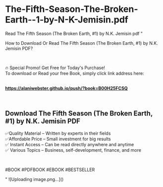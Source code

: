 # The-Fifth-Season-The-Broken-Earth--1-by-N-K-Jemisin.pdf
Read The Fifth Season (The Broken Earth, #1) by N.K. Jemisin pdf
"<p>How to Download Or Read The Fifth Season (The Broken Earth, #1) by N.K. Jemisin PDF?</p>
<p>&nbsp;</p>
<p>&#128293;  Special Promo! Get Free for Today's Purchase!<br />To download or Read your free Book, simply click link address here:&nbsp;<br />&nbsp;</p>
<p><a href=""https://alaniwebster.github.io/push/?book=B00H25FCSQ""><strong>https://alaniwebster.github.io/push/?book=B00H25FCSQ</strong></a></p>
<p>&nbsp;</p>
<h2>Download The Fifth Season (The Broken Earth, #1) by N.K. Jemisin PDF</h2>
<p>&#x2705;Quality Material &ndash; Written by experts in their fields<br />&#x2705;Affordable Price &ndash; Small investment for big results<br />&#x2705; Instant Access &ndash; Can be read directly anywhere and anytime<br />&#x2705; Various Topics &ndash; Business, self-development, finance, and more</p>
<p>&nbsp;</p>
<p>#BOOK #PDFBOOK #EBOOK #BESTSELLER</p>
"
![Uploading image.png…]()
